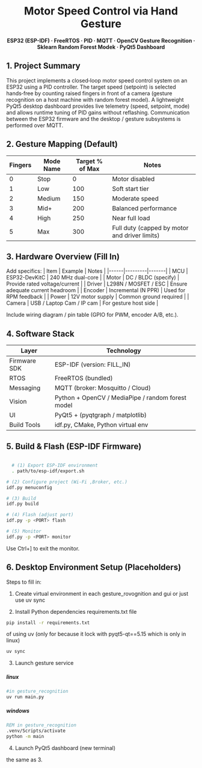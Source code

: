 <div align="center">

# Motor Speed Control via Hand Gesture
**ESP32 (ESP-IDF) · FreeRTOS · PID · MQTT · OpenCV Gesture Recognition · Sklearn Random Forest Modek · PyQt5 Dashboard**

</div>

## 1. Project Summary
This project implements a closed‑loop motor speed control system on an ESP32 using a PID controller. The target speed (setpoint) is selected hands‑free by counting raised fingers in front of a camera (gesture recognition on a host machine with random forest model). A lightweight PyQt5 desktop dashboard provides live telemetry (speed, setpoint, mode) and allows runtime tuning of PID gains without reflashing. Communication between the ESP32 firmware and the desktop / gesture subsystems is performed over MQTT.

## 2. Gesture Mapping (Default)
| Fingers | Mode Name | Target % of Max | Notes |
|---------|-----------|-----------------|-------|
| 0 | Stop | 0 | Motor disabled |
| 1 | Low | 100 | Soft start tier |
| 2 | Medium | 150 | Moderate speed |
| 3 | Mid+ | 200 | Balanced performance |
| 4 | High | 250 | Near full load |
| 5 | Max | 300 | Full duty (capped by motor and driver limits) |

## 3. Hardware Overview (Fill In)
Add specifics:
| Item | Example | Notes |
|------|---------|-------|
| MCU | ESP32-DevKitC | 240 MHz dual-core |
| Motor | DC / BLDC (specify) | Provide rated voltage/current |
| Driver | L298N / MOSFET / ESC | Ensure adequate current headroom |
| Encoder | Incremental (N PPR) | Used for RPM feedback |
| Power | 12V motor supply | Common ground required |
| Camera | USB / Laptop Cam / IP cam | For gesture host side |

Include wiring diagram / pin table (GPIO for PWM, encoder A/B, etc.).

## 4. Software Stack
| Layer | Technology |
|-------|------------|
| Firmware SDK | ESP-IDF (version: FILL_IN) |
| RTOS | FreeRTOS (bundled) |
| Messaging | MQTT (broker: Mosquitto / Cloud) |
| Vision | Python + OpenCV / MediaPipe / random forest model |
| UI | PyQt5 + (pyqtgraph / matplotlib) |
| Build Tools | idf.py, CMake, Python virtual env |

## 5. Build & Flash (ESP-IDF Firmware)


```bash

  # (1) Export ESP-IDF environment 
  . path/to/esp-idf/export.sh

# (2) Configure project (Wi-Fi ,Broker, etc.)
idf.py menuconfig

# (3) Build
idf.py build

# (4) Flash (adjust port)
idf.py -p <PORT> flash

# (5) Monitor
idf.py -p <PORT> monitor
```
Use Ctrl+] to exit the monitor.

## 6. Desktop Environment Setup (Placeholders)
Steps to fill in:
1. Create virtual environment in each
gesture_rovognition and gui or just use uv sync

2. Install Python dependencies requirements.txt file
```bash
pip install -r requirements.txt
```
of using uv (only for because it lock with pyqt5-qt==5.15 which is only in linux)
```bash
uv sync
```
3. Launch gesture service
##### linux
```bash
#in gesture_recognition
uv run main.py
```
##### windows
```cmd
REM in gesture_recognition
.venv/Scripts/activate
python -m main
```
4. Launch PyQt5 dashboard (new terminal)

the same as 3.